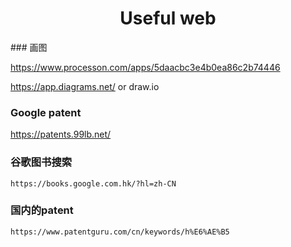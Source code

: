 <h1 align="center">Useful web</h1>
### 画图

https://www.processon.com/apps/5daacbc3e4b0ea86c2b74446





https://app.diagrams.net/  or draw.io



### Google patent

https://patents.99lb.net/



### 谷歌图书搜索

```
https://books.google.com.hk/?hl=zh-CN
```





### 国内的patent

```
https://www.patentguru.com/cn/keywords/h%E6%AE%B5
```

